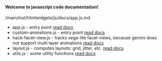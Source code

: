 #### Welcome to javascript code documentation!

/main/inst/htmlwidgets/js/docs/app.js.md

* app.js - entry point [read docs](https://github.com/microsoft/datamations/blob/main/inst/htmlwidgets/js/docs/app.js.md)
* custom-animations.js - entry point [read docs](https://github.com/microsoft/datamations/blob/main/inst/htmlwidgets/js/docs/custom-animations.js.md)
* hack-facet-view.js - hacks vega-lite facet views, because gemini does not support multi layer animations [read docs](https://github.com/microsoft/datamations/blob/main/inst/htmlwidgets/js/docs/hack-facet-view.js.md)
* layout.js - computes layouts: grid, jitter, etc. [read docs](https://github.com/microsoft/datamations/blob/main/inst/htmlwidgets/js/docs/layout.js.md)
* utils.js - some utility functions [read docs](https://github.com/microsoft/datamations/blob/main/inst/htmlwidgets/js/docs/utils.js.md)
